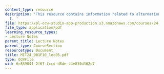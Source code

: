 ```yaml
---
content_type: resource
description: 'This resource contains information related to alternations and derivations
  I. '
file: https://ol-ocw-studio-app-production.s3.amazonaws.com/courses/24-901-language-and-its-structure-i-phonology-fall-2010/6e8890412f67fccdd8dec4e830d362d7_MIT24_901F10_lec05.pdf
file_type: application/pdf
learning_resource_types:
- Lecture Notes
parent_title: Lecture Notes
parent_type: CourseSection
resourcetype: Document
title: MIT24_901F10_lec05.pdf
type: OCWFile
uid: 6e889041-2f67-fccd-d8de-c4e830d362d7
---
```

